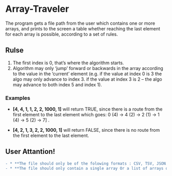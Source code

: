 # Array-Traveler
The program gets a file path from the user which contains one or more arrays, and prints to the screen a table whether reaching the last element for each array is possible, according to a set of rules.

## Rulse
1. The first index is 0, that’s where the algorithm starts.
2. Algorithm may only ‘jump’ forward or backwards in the array according to the value in the ‘current’ element (e.g. if the value at index 0 is 3 the algo may only advance to index 3. if the value at index 3 is 2 – the algo may advance to both index 5 and index 1).

### Examples
* **[4, 4, 1, 1, 2, 2, 1000, 1]** will return TRUE, since there is a route from the first element to the last element which goes: 0 (4) → 4 (2) → 2 (1) → 1 (4) → 5 (2) → 7] .

* **[4, 2, 1, 3, 2, 2, 1000, 1]** will return FALSE, since there is no route from the first element to the last element.

## User Attantion!
```diff
- * **The file should only be of the folowing formats : CSV, TSV, JSON.**
- * **The file should only contain a single array Or a list of arrays of unsigned integers.**


